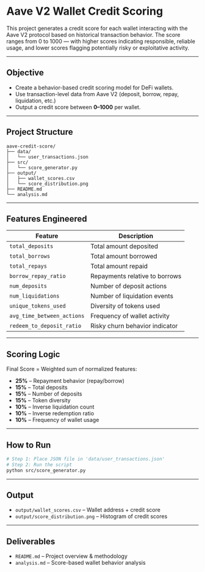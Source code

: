 # Aave V2 Wallet Credit Scoring

This project generates a credit score for each wallet interacting with the Aave V2 protocol based on historical transaction behavior. The score ranges from 0 to 1000 — with higher scores indicating responsible, reliable usage, and lower scores flagging potentially risky or exploitative activity.

---

## Objective

- Create a behavior-based credit scoring model for DeFi wallets.
- Use transaction-level data from Aave V2 (deposit, borrow, repay, liquidation, etc.)
- Output a credit score between **0–1000** per wallet.

---

## Project Structure

```
aave-credit-score/
├── data/
│   └── user_transactions.json
├── src/
│   └── score_generator.py
├── output/
│   ├── wallet_scores.csv
│   └── score_distribution.png
├── README.md
└── analysis.md
```

---

## Features Engineered

| Feature | Description |
|--------|-------------|
| `total_deposits` | Total amount deposited |
| `total_borrows` | Total amount borrowed |
| `total_repays` | Total amount repaid |
| `borrow_repay_ratio` | Repayments relative to borrows |
| `num_deposits` | Number of deposit actions |
| `num_liquidations` | Number of liquidation events |
| `unique_tokens_used` | Diversity of tokens used |
| `avg_time_between_actions` | Frequency of wallet activity |
| `redeem_to_deposit_ratio` | Risky churn behavior indicator |

---

## Scoring Logic

Final Score = Weighted sum of normalized features:

- **25%** – Repayment behavior (repay/borrow)
- **15%** – Total deposits
- **15%** – Number of deposits
- **15%** – Token diversity
- **10%** – Inverse liquidation count
- **10%** – Inverse redemption ratio
- **10%** – Frequency of wallet usage

---

## How to Run

```bash
# Step 1: Place JSON file in 'data/user_transactions.json'
# Step 2: Run the script
python src/score_generator.py
```

---

## Output

- `output/wallet_scores.csv` – Wallet address + credit score
- `output/score_distribution.png` – Histogram of credit scores

---

## Deliverables

- `README.md` – Project overview & methodology
- `analysis.md` – Score-based wallet behavior analysis
